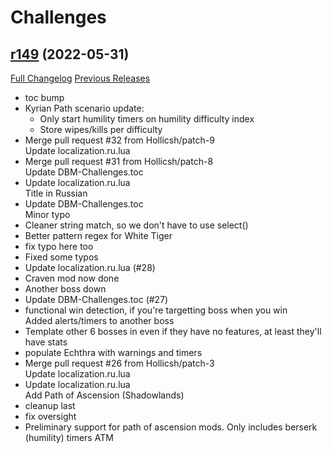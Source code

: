 # <DBM> Challenges

## [r149](https://github.com/DeadlyBossMods/DBM-Challenges/tree/r149) (2022-05-31)
[Full Changelog](https://github.com/DeadlyBossMods/DBM-Challenges/compare/r148...r149) [Previous Releases](https://github.com/DeadlyBossMods/DBM-Challenges/releases)

- toc bump  
- Kyrian Path scenario update:  
     - Only start humility timers on humility difficulty index  
     - Store wipes/kills per difficulty  
- Merge pull request #32 from Hollicsh/patch-9  
    Update localization.ru.lua  
- Merge pull request #31 from Hollicsh/patch-8  
    Update DBM-Challenges.toc  
- Update localization.ru.lua  
    Title in Russian  
- Update DBM-Challenges.toc  
    Minor typo  
- Cleaner string match, so we don't have to use select()  
- Better pattern regex for White Tiger  
- fix typo here too  
- Fixed some typos  
- Update localization.ru.lua (#28)  
- Craven mod now done  
- Another boss down  
- Update DBM-Challenges.toc (#27)  
- functional win detection, if you're targetting boss when you win  
    Added alerts/timers to another boss  
- Template other 6 bosses in even if they have no features, at least they'll have stats  
- populate Echthra with warnings and timers  
- Merge pull request #26 from Hollicsh/patch-3  
    Update localization.ru.lua  
- Update localization.ru.lua  
    Add Path of Ascension (Shadowlands)  
- cleanup last  
- fix oversight  
- Preliminary support for path of ascension mods. Only includes berserk (humility) timers ATM  
